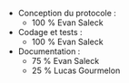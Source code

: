 - Conception du protocole : 
    - 100 % Evan Saleck
- Codage et tests : 
    - 100 % Evan Saleck
- Documentation :
    - 75 % Evan Saleck
    - 25 % Lucas Gourmelon